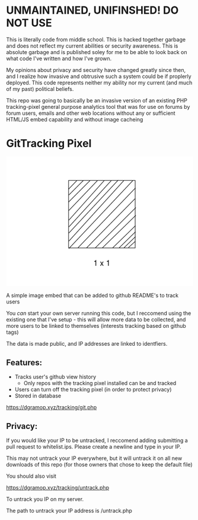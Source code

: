 # UNMAINTAINED, UNIFINSHED! DO NOT USE
This is literally code from middle school. This is hacked together garbage and does not reflect my current abilities or security awareness. This is absolute garbage and is published soley for me to be able to look back on what code I've written and how I've grown. 

My opinions about privacy and security have changed greatly since then, and I realize how invasive and obtrusive such a system could be if proplerly deployed. This code represents neither my ability nor my current (and much of my past) political beliefs.

This repo was going to basically be an invasive version of an existing PHP tracking-pixel general purpose analytics tool that was for use on forums by forum users, emails and other web locations without any or sufficient HTML/JS embed capability and without image cacheing

# GitTracking Pixel

![GitTracker LOGO](gittracker.png)

A simple image embed that can be added to github README's to track users

You _can_ start your own server running this code, but I reccomend using the existing one that I've setup - this will allow more data to be collected, and more users to be linked to themselves (interests tracking based on github tags)

The data is made public, and IP addresses are linked to identfiers.

## Features:
- Tracks user's github view history
	- Only repos with the tracking pixel installed can be and tracked
- Users can turn off the tracking pixel (in order to protect privacy)
- Stored in database


https://dgramop.xyz/tracking/git.php

## Privacy:

If you would like your IP to be untracked, I reccomend adding submitting a pull request to whitelist.ips. Please create a newline and type in your IP.

This may not untrack your IP everywhere, but it will untrack it on all new downloads of this repo (for those owners that chose to keep the default file)

You should also visit

https://dgramop.xyz/tracking/untrack.php

To untrack you IP on my server.

The path to untrack your IP address is /untrack.php
